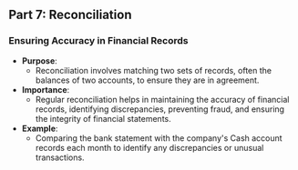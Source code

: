## Part 7: Reconciliation

### Ensuring Accuracy in Financial Records
- **Purpose**:
  - Reconciliation involves matching two sets of records, often the balances of two accounts, to ensure they are in agreement.
- **Importance**:
  - Regular reconciliation helps in maintaining the accuracy of financial records, identifying discrepancies, preventing fraud, and ensuring the integrity of financial statements.
- **Example**:
  - Comparing the bank statement with the company's Cash account records each month to identify any discrepancies or unusual transactions.